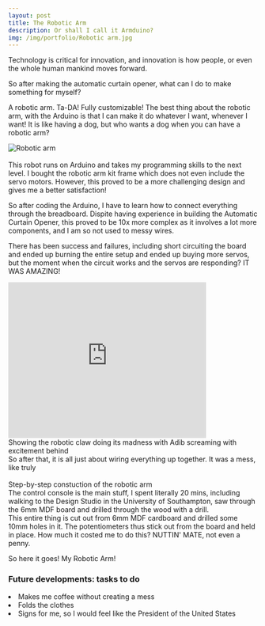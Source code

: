 ```yaml
---
layout: post
title: The Robotic Arm
description: Or shall I call it Armduino?
img: /img/portfolio/Robotic arm.jpg
---
```

<div class="post-area">
Technology is critical for innovation, and innovation is how people, or even the whole human mankind moves forward.  

So after making the automatic curtain opener, what can I do to make something for myself?

A robotic arm. Ta-DA! Fully customizable! The best thing about the robotic arm, with the Arduino is that I can make it do whatever I want, whenever I want! It is like having a dog, but who wants a dog when you can have a robotic arm?
<div class="row">
<img class="pull-right" src="{{ site.baseurl }}/img/portfolio/Robotic arm.jpg" title="Robotic arm">
</div>
<br>
This robot runs on Arduino and takes my programming skills to the next level. I bought the robotic arm kit frame which does not even include the servo motors. However, this proved to be a more challenging design and gives me a better satisfaction!

So after coding the Arduino, I have to learn how to connect everything through the breadboard. Dispite having experience in building the Automatic Curtain Opener, this proved to be 10x more complex as it involves a lot more components, and I am so not used to messy wires.

There has been success and failures, including short circuiting the board and ended up burning the entire setup and ended up buying more servos, but the moment when the circuit works and the servos are responding? IT WAS AMAZING!
</div>
<div class="embed-responsive embed-responsive-16by9" >
<iframe class="embed-responsive-item" width="400" height="315" src="https://www.youtube.com/embed/MU18B2-_OsE" frameborder="0" allowfullscreen=""></iframe>
</div>
<div class="col three caption">
	Showing the robotic claw doing its madness with Adib screaming with excitement behind
</div>
So after that, it is all just about wiring everything up together. It was a mess, like truly

<div class="row">
	<img class="col-xs-4" src="{{ site.baseurl }}/img/portfolio/arm1.jpg" alt="" title="Robotic arm"/>
	<img class="col-xs-4" src="{{ site.baseurl }}/img/portfolio/arm2.jpg" alt="" title="Robotic arm"/>
	<img class="col-xs-4" src="{{ site.baseurl }}/img/portfolio/arm3.jpg" alt="" title="Robotic arm"/>
</div>
<div class="col three caption">
	Step-by-step constuction of the robotic arm
</div>
The control console is the main stuff, I spent literally 20 mins, including walking to the Design Studio in the University of Southampton, saw through the 6mm MDF board and drilled through the wood with a drill.
<div class="row">
	<img class="center-block" src="{{ site.baseurl }}/img/portfolio/mdf control.jpg" alt="" title="The control ">
</div>
This entire thing is cut out from 6mm MDF cardboard and drilled some 10mm holes in it. The potentiometers thus stick out from the board and held in place. How much it costed me to do this? NUTTIN' MATE, not even a penny.

So here it goes! My Robotic Arm!
<div class="row">
<h3>Future developments: tasks to do</h3>
<li>Makes me coffee without creating a mess</li>
<li>Folds the clothes</li>
<li>Signs for me, so I would feel like the President of the United States</li>
</div>
</div>